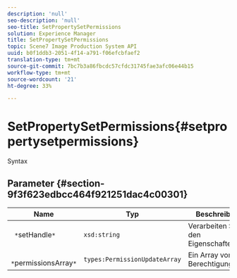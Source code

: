 ```yaml
---
description: 'null'
seo-description: 'null'
seo-title: SetPropertySetPermissions
solution: Experience Manager
title: SetPropertySetPermissions
topic: Scene7 Image Production System API
uuid: b0f1ddb3-2051-4f14-a791-f06efcbfaef2
translation-type: tm+mt
source-git-commit: 7bc7b3a86fbcdc57cfdc31745fae3afc06e44b15
workflow-type: tm+mt
source-wordcount: '21'
ht-degree: 33%

---
```



# SetPropertySetPermissions{#setpropertysetpermissions}

Syntax

## Parameter {#section-9f3f623edbcc464f921251dac4c00301}

| Name | Typ | Beschreibung |
|---|---|---|
| ` *`setHandle`*` | `xsd:string` | Verarbeiten Sie den Eigenschaftensatz. |
| ` *`permissionsArray`*` | `types:PermissionUpdateArray` | Ein Array von Berechtigungen. |

